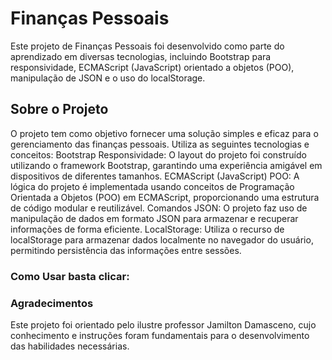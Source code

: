 # Finanças Pessoais

Este projeto de Finanças Pessoais foi desenvolvido como parte do aprendizado em diversas tecnologias, incluindo Bootstrap para responsividade, ECMAScript (JavaScript) orientado a objetos (POO), manipulação de JSON e o uso do localStorage.

## Sobre o Projeto

O projeto tem como objetivo fornecer uma solução simples e eficaz para o gerenciamento das finanças pessoais. Utiliza as seguintes tecnologias e conceitos: Bootstrap Responsividade: O layout do projeto foi construído utilizando o framework Bootstrap, garantindo uma experiência amigável em dispositivos de diferentes tamanhos. ECMAScript (JavaScript) POO: A lógica do projeto é implementada usando conceitos de Programação Orientada a Objetos (POO) em ECMAScript, proporcionando uma estrutura de código modular e reutilizável. Comandos JSON: O projeto faz uso de manipulação de dados em formato JSON para armazenar e recuperar informações de forma eficiente. LocalStorage: Utiliza o recurso de localStorage para armazenar dados localmente no navegador do usuário, permitindo persistência das informações entre sessões. 

### Como Usar basta clicar:

### Agradecimentos
Este projeto foi orientado pelo ilustre professor Jamilton Damasceno, cujo conhecimento e instruções foram fundamentais para o desenvolvimento das habilidades necessárias.

